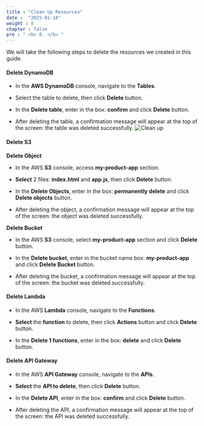 ```yaml
---
title : "Clean Up Resources"
date :  "2025-01-18" 
weight : 8
chapter : false
pre : " <b> 8. </b> "
---
```

We will take the following steps to delete the resources we created in this guide.

#### Delete DynamoDB
- In the **AWS DynamoDB** console, navigate to the **Tables**.

- Select the table to delete, then click **Delete** button.

- In the **Delete table**, enter in the box: **confirm** and click **Delete** button.

- After deleting the table, a confirmation message will appear at the top of the screen: the table was deleted successfully.
![Clean up](/images/8-cleanup/cleanup-001.png)

#### Delete S3
**Delete Object**

- In the AWS **S3** console, access **my-product-app** section.

- **Select** 2 files: **index.html** and **app.js**, then click **Delete** button.

- In the **Delete Objects**, enter in the box: **permanently delete** and click **Delete objects** button.

- After deleting the object, a confirmation message will appear at the top of the screen: the object was deleted successfully.

**Delete Bucket**

- In the AWS **S3** console, select **my-product-app** section and click **Delete** button.

- In the **Delete bucket**, enter in the bucket name box: **my-product-app** and click **Delete Bucket** button.

- After deleting the bucket, a confirmation message will appear at the top of the screen: the bucket was deleted successfully.

#### Delete Lambda
- In the AWS **Lambda** console, navigate to the **Functions**.

- **Select** the **function** to delete, then click **Actions** button and click **Delete** button.

- In the **Delete 1 functions**, enter in the box: **delete** and click **Delete** button.

#### Delete API Gateway
- In the AWS **API Gateway** console, navigate to the **APIs**.

- **Select** the **API to delete**, then click **Delete** button.

- In the **Delete API**, enter in the box: **confirm** and click **Delete** button.

- After deleting the API, a confirmation message will appear at the top of the screen: the API was deleted successfully.